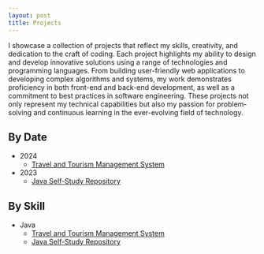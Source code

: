 ```yaml
---
layout: post
title: Projects
---
```


 I showcase a collection of projects that reflect my skills, creativity, and dedication to the craft of coding. Each project highlights my ability to design and develop innovative solutions using a range of technologies and programming languages. From building user-friendly web applications to developing complex algorithms and systems, my work demonstrates proficiency in both front-end and back-end development, as well as a commitment to best practices in software engineering. These projects not only represent my technical capabilities but also my passion for problem-solving and continuous learning in the ever-evolving field of technology.

## By Date  
- 2024
    - [Travel and Tourism Management System](booking-system)
- 2023
    - [Java Self-Study Repository][java-self-study-repository]

[java-self-study-repository]: https://github.com/it-moisesmoreno/java

## By Skill  
- Java
    - [Travel and Tourism Management System](booking-system)
    - [Java Self-Study Repository][java-self-study-repository]